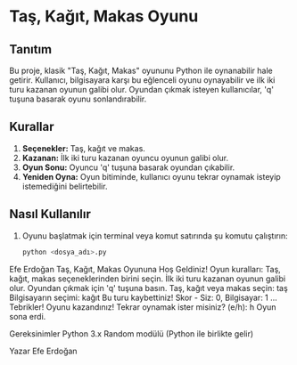 # Taş, Kağıt, Makas Oyunu

## Tanıtım

Bu proje, klasik "Taş, Kağıt, Makas" oyununu Python ile oynanabilir hale getirir. Kullanıcı, bilgisayara karşı bu eğlenceli oyunu oynayabilir ve ilk iki turu kazanan oyunun galibi olur. Oyundan çıkmak isteyen kullanıcılar, 'q' tuşuna basarak oyunu sonlandırabilir.

## Kurallar

1. **Seçenekler:** Taş, kağıt ve makas.
2. **Kazanan:** İlk iki turu kazanan oyuncu oyunun galibi olur.
3. **Oyun Sonu:** Oyuncu 'q' tuşuna basarak oyundan çıkabilir.
4. **Yeniden Oyna:** Oyun bitiminde, kullanıcı oyunu tekrar oynamak isteyip istemediğini belirtebilir.

## Nasıl Kullanılır

1. Oyunu başlatmak için terminal veya komut satırında şu komutu çalıştırın:

   ```bash
   python <dosya_adı>.py

   
Efe Erdoğan Taş, Kağıt, Makas Oyununa Hoş Geldiniz!
Oyun kuralları: Taş, kağıt, makas seçeneklerinden birini seçin.
İlk iki turu kazanan oyunun galibi olur.
Oyundan çıkmak için 'q' tuşuna basın.
Taş, kağıt veya makas seçin: taş
Bilgisayarın seçimi: kağıt
Bu turu kaybettiniz!
Skor - Siz: 0, Bilgisayar: 1
...
Tebrikler! Oyunu kazandınız!
Tekrar oynamak ister misiniz? (e/h): h
Oyun sona erdi.


Gereksinimler
Python 3.x
Random modülü (Python ile birlikte gelir)



Yazar
Efe Erdoğan
